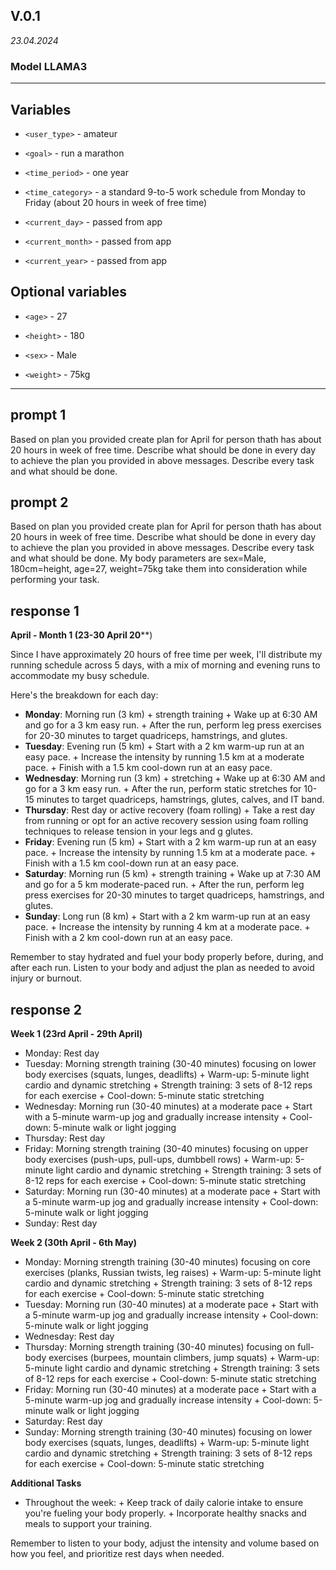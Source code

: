 ## V.0.1 
*23.04.2024*

### Model LLAMA3
---
## Variables
- `<user_type>` - amateur

- `<goal>` - run a marathon

- `<time_period>` - one year

- `<time_category>` - a standard 9-to-5 work schedule from Monday to Friday (about 20 hours in week of free time)

- `<current_day>` - passed from app

- `<current_month>` - passed from app

- `<current_year>` - passed from app

## Optional variables
- `<age>` - 27

- `<height>` - 180

- `<sex>` - Male

- `<weight>` - 75kg

---
## prompt 1
Based on plan you provided create plan for April for person thath has about 20 hours in week of free time. Describe what should be done in every day to achieve the plan you provided in above messages. Describe every task and what should be done.

## prompt 2
Based on plan you provided create plan for April for person thath has about 20 hours in week of free time. Describe what should be done in every day to achieve the plan you provided in above messages. Describe every task and what should be done. My body parameters are sex=Male, 180cm=height, age=27, weight=75kg take them into consideration while performing your task.

## response 1
**April - Month 1 (23-30 April 20****)

Since I have approximately 20 hours of free time per week, I'll distribute my running schedule across 5 days, with a mix of morning and
evening runs to accommodate my busy schedule.

Here's the breakdown for each day:

* **Monday**: Morning run (3 km) + strength training
        + Wake up at 6:30 AM and go for a 3 km easy run.
        + After the run, perform leg press exercises for 20-30 minutes to target quadriceps, hamstrings, and glutes.
* **Tuesday**: Evening run (5 km)
        + Start with a 2 km warm-up run at an easy pace.
        + Increase the intensity by running 1.5 km at a moderate pace.
        + Finish with a 1.5 km cool-down run at an easy pace.
* **Wednesday**: Morning run (3 km) + stretching
        + Wake up at 6:30 AM and go for a 3 km easy run.
        + After the run, perform static stretches for 10-15 minutes to target quadriceps, hamstrings, glutes, calves, and IT band.
* **Thursday**: Rest day or active recovery (foam rolling)
        + Take a rest day from running or opt for an active recovery session using foam rolling techniques to release tension in your legs and g
glutes.
* **Friday**: Evening run (5 km)
        + Start with a 2 km warm-up run at an easy pace.
        + Increase the intensity by running 1.5 km at a moderate pace.
        + Finish with a 1.5 km cool-down run at an easy pace.
* **Saturday**: Morning run (5 km) + strength training
        + Wake up at 7:30 AM and go for a 5 km moderate-paced run.
        + After the run, perform leg press exercises for 20-30 minutes to target quadriceps, hamstrings, and glutes.
* **Sunday**: Long run (8 km)
        + Start with a 2 km warm-up run at an easy pace.
        + Increase the intensity by running 4 km at a moderate pace.
        + Finish with a 2 km cool-down run at an easy pace.

Remember to stay hydrated and fuel your body properly before, during, and after each run. Listen to your body and adjust the plan as needed to avoid injury or burnout.

## response 2
**Week 1 (23rd April - 29th April)**

* Monday: Rest day
* Tuesday: Morning strength training (30-40 minutes) focusing on lower body exercises (squats, lunges, deadlifts)
        + Warm-up: 5-minute light cardio and dynamic stretching
        + Strength training: 3 sets of 8-12 reps for each exercise
        + Cool-down: 5-minute static stretching
* Wednesday: Morning run (30-40 minutes) at a moderate pace
        + Start with a 5-minute warm-up jog and gradually increase intensity
        + Cool-down: 5-minute walk or light jogging
* Thursday: Rest day
* Friday: Morning strength training (30-40 minutes) focusing on upper body exercises (push-ups, pull-ups, dumbbell rows)
        + Warm-up: 5-minute light cardio and dynamic stretching
        + Strength training: 3 sets of 8-12 reps for each exercise
        + Cool-down: 5-minute static stretching
* Saturday: Morning run (30-40 minutes) at a moderate pace
        + Start with a 5-minute warm-up jog and gradually increase intensity
        + Cool-down: 5-minute walk or light jogging
* Sunday: Rest day

**Week 2 (30th April - 6th May)**

* Monday: Morning strength training (30-40 minutes) focusing on core exercises (planks, Russian twists, leg raises)
        + Warm-up: 5-minute light cardio and dynamic stretching
        + Strength training: 3 sets of 8-12 reps for each exercise
        + Cool-down: 5-minute static stretching
* Tuesday: Morning run (30-40 minutes) at a moderate pace
        + Start with a 5-minute warm-up jog and gradually increase intensity
        + Cool-down: 5-minute walk or light jogging
* Wednesday: Rest day
* Thursday: Morning strength training (30-40 minutes) focusing on full-body exercises (burpees, mountain climbers, jump squats)
        + Warm-up: 5-minute light cardio and dynamic stretching
        + Strength training: 3 sets of 8-12 reps for each exercise
        + Cool-down: 5-minute static stretching
* Friday: Morning run (30-40 minutes) at a moderate pace
        + Start with a 5-minute warm-up jog and gradually increase intensity
        + Cool-down: 5-minute walk or light jogging
* Saturday: Rest day
* Sunday: Morning strength training (30-40 minutes) focusing on lower body exercises (squats, lunges, deadlifts)
        + Warm-up: 5-minute light cardio and dynamic stretching
        + Strength training: 3 sets of 8-12 reps for each exercise
        + Cool-down: 5-minute static stretching

**Additional Tasks**

* Throughout the week:
        + Keep track of daily calorie intake to ensure you're fueling your body properly.
        + Incorporate healthy snacks and meals to support your training.

Remember to listen to your body, adjust the intensity and volume based on how you feel, and prioritize rest days when needed.